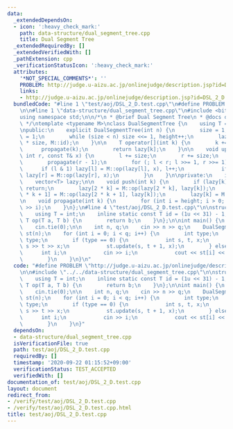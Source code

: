 ```yaml
---
data:
  _extendedDependsOn:
  - icon: ':heavy_check_mark:'
    path: data-structure/dual_segment_tree.cpp
    title: Dual Segment Tree
  _extendedRequiredBy: []
  _extendedVerifiedWith: []
  _pathExtension: cpp
  _verificationStatusIcon: ':heavy_check_mark:'
  attributes:
    '*NOT_SPECIAL_COMMENTS*': ''
    PROBLEM: http://judge.u-aizu.ac.jp/onlinejudge/description.jsp?id=DSL_2_D
    links:
    - http://judge.u-aizu.ac.jp/onlinejudge/description.jsp?id=DSL_2_D
  bundledCode: "#line 1 \"test/aoj/DSL_2_D.test.cpp\"\n#define PROBLEM \"http://judge.u-aizu.ac.jp/onlinejudge/description.jsp?id=DSL_2_D\"\
    \n\n#line 1 \"data-structure/dual_segment_tree.cpp\"\n#include <bits/stdc++.h>\n\
    using namespace std;\n\n/*\n * @brief Dual Segment Tree\n * @docs docs/data-structure/dual_segment_tree.md\n\
    \ */\ntemplate <typename M>\nclass DualSegmentTree {\n    using T = typename M::T;\n\
    \npublic:\n    explicit DualSegmentTree(int n) {\n        size = 1;\n        height\
    \ = 1;\n        while (size < n) size <<= 1, height++;\n        lazy.resize(2\
    \ * size, M::id);\n    }\n\n    T operator[](int k) {\n        k += size;\n  \
    \      propagate(k);\n        return lazy[k];\n    }\n\n    void update(int l,\
    \ int r, const T& x) {\n        l += size;\n        r += size;\n        propagate(l);\n\
    \        propagate(r - 1);\n        for (; l < r; l >>= 1, r >>= 1) {\n      \
    \      if (l & 1) lazy[l] = M::op(lazy[l], x), l++;\n            if (r & 1) --r,\
    \ lazy[r] = M::op(lazy[r], x);\n        }\n    }\n\nprivate:\n    int size, height;\n\
    \    vector<T> lazy;\n\n    void push(int k) {\n        if (lazy[k] == M::id)\
    \ return;\n        lazy[2 * k] = M::op(lazy[2 * k], lazy[k]);\n        lazy[2\
    \ * k + 1] = M::op(lazy[2 * k + 1], lazy[k]);\n        lazy[k] = M::id;\n    }\n\
    \n    void propagate(int k) {\n        for (int i = height; i > 0; i--) push(k\
    \ >> i);\n    }\n};\n#line 4 \"test/aoj/DSL_2_D.test.cpp\"\n\nstruct Monoid {\n\
    \    using T = int;\n    inline static const T id = (1u << 31) - 1;\n    static\
    \ T op(T a, T b) {\n        return b;\n    }\n};\n\nint main() {\n    ios_base::sync_with_stdio(false);\n\
    \    cin.tie(0);\n\n    int n, q;\n    cin >> n >> q;\n    DualSegmentTree<Monoid>\
    \ st(n);\n    for (int i = 0; i < q; i++) {\n        int type;\n        cin >>\
    \ type;\n        if (type == 0) {\n            int s, t, x;\n            cin >>\
    \ s >> t >> x;\n            st.update(s, t + 1, x);\n        } else {\n      \
    \      int i;\n            cin >> i;\n            cout << st[i] << \"\\n\";\n\
    \        }\n    }\n}\n"
  code: "#define PROBLEM \"http://judge.u-aizu.ac.jp/onlinejudge/description.jsp?id=DSL_2_D\"\
    \n\n#include \"../../data-structure/dual_segment_tree.cpp\"\n\nstruct Monoid {\n\
    \    using T = int;\n    inline static const T id = (1u << 31) - 1;\n    static\
    \ T op(T a, T b) {\n        return b;\n    }\n};\n\nint main() {\n    ios_base::sync_with_stdio(false);\n\
    \    cin.tie(0);\n\n    int n, q;\n    cin >> n >> q;\n    DualSegmentTree<Monoid>\
    \ st(n);\n    for (int i = 0; i < q; i++) {\n        int type;\n        cin >>\
    \ type;\n        if (type == 0) {\n            int s, t, x;\n            cin >>\
    \ s >> t >> x;\n            st.update(s, t + 1, x);\n        } else {\n      \
    \      int i;\n            cin >> i;\n            cout << st[i] << \"\\n\";\n\
    \        }\n    }\n}"
  dependsOn:
  - data-structure/dual_segment_tree.cpp
  isVerificationFile: true
  path: test/aoj/DSL_2_D.test.cpp
  requiredBy: []
  timestamp: '2020-09-22 01:15:52+09:00'
  verificationStatus: TEST_ACCEPTED
  verifiedWith: []
documentation_of: test/aoj/DSL_2_D.test.cpp
layout: document
redirect_from:
- /verify/test/aoj/DSL_2_D.test.cpp
- /verify/test/aoj/DSL_2_D.test.cpp.html
title: test/aoj/DSL_2_D.test.cpp
---
```

